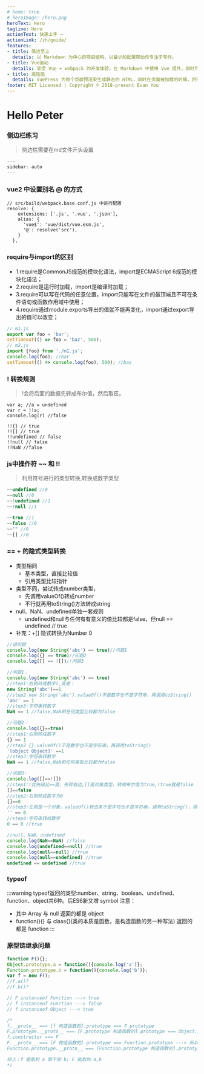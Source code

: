 ```yaml
---
# home: true
# heroImage: /hero.png
heroText: Hero
tagline: Hero 
actionText: 快速上手 →
actionLink: /zh/guide/
features:
- title: 简洁至上
  details: 以 Markdown 为中心的项目结构，以最少的配置帮助你专注于写作。
- title: Vue驱动
  details: 享受 Vue + webpack 的开发体验，在 Markdown 中使用 Vue 组件，同时可以使用 Vue 来开发自定义主题。
- title: 高性能
  details: VuePress 为每个页面预渲染生成静态的 HTML，同时在页面被加载的时候，将作为 SPA 运行。
footer: MIT Licensed | Copyright © 2018-present Evan You
---
```


# Hello Peter

### 侧边栏练习
> 侧边栏需要在md文件开头设置 
```js
---
sidebar: auto
---
```

### vue2 中设置别名 @ 的方式
```js{6}
// src/build/webpack.base.conf.js 中进行配置
resolve: {
    extensions: ['.js', '.vue', '.json'],
    alias: {
      'vue$': 'vue/dist/vue.esm.js',
      '@': resolve('src'),
    }
  },
```

### require与import的区别
- 1.require是CommonJS规范的模块化语法，import是ECMAScript 6规范的模块化语法；
- 2.require是运行时加载，import是编译时加载；
- 3.require可以写在代码的任意位置，import只能写在文件的最顶端且不可在条件语句或函数作用域中使用；
- 4.require通过module.exports导出的值就不能再变化，import通过export导出的值可以改变；

```js
// m1.js
export var foo = 'bar';
setTimeout(() => foo = 'baz', 500);
// m2.js
import {foo} from './m1.js';
console.log(foo); //bar
setTimeout(() => console.log(foo), 500); //baz
```

### ! 转换规则
> !会将后面的数据先转成布尔值，然后取反。
```js{6}
var a; //a = undefined
var r = !!a; 
console.log(r) //false

!!{} // true
!![] // true
!!undefined // false
!!null // false
!!NaN //false
```

### js中操作符 ~~ 和 !!
> 利用符号进行的类型转换,转换成数字类型
```js
~~undefined //0
~~null //0
~~!undefined //1
~~!null //1

~~true //1
~~false //0
~~"" //0
~~[] //0
```

### == + 的隐式类型转换
- 类型相同
  - 基本类型，直接比较值
  - 引用类型比较指针
- 类型不同，尝试转成number类型，
  - 先调用valueOf()转成number
  - 不行就再用toString()方法转成string
- null、NaN、undefined单独一套规则
  - undefined和null与任何有有意义的值比较都是false，但null == undefined // true 
- 补充：+[] 隐式转换为Number 0

```js
//请听题
console.log(new String('abc') == true)//问题1
console.log({} == true)//问题2
console.log([] == ![])//问题3

//问题1：
console.log(new String('abc') == true)
//step1:右侧转成数字1,变成：
new String('abc')==1
//step2 new String('abc').valueOf()不是数字也不是字符串，再调用toString()
'abc' == 1
//step3:字符串转数字
NaN == 1 //false,NaN和任何类型比较都为false

//问题2：
console.log({}==true)
//step1:右侧转成数字
{} == 1
//step2 {}.valueOf()不是数字也不是字符串，再调用toString()
'[object Object]' ==1 
//step3:字符串转数字
NaN == 1 //false,NaN和任何类型比较都为false

//问题3:
console.log([]==![])
//step1:!优先级比==高，先转右边,[]是对象类型，转成布尔值为true,!true就是false
[]==false
//step2:右侧转成数字为0
[]==0
//step3:左侧是一个对象，valueOf()转出来不是字符也不是字符串，调用toString()，得到空字符串
'' == 0
//step4:字符串转成数字
0 == 0 //true

//null、NaN、undefined
console.log(NaN==NaN) //false
console.log(undefined==null) //true
console.log(null==null) //true
console.log(null==undefined) //true
undefined == undefined //true
```


### typeof
:::warning
typeof返回的类型:number、string、boolean、undefined、function、object共6种。后ES6新又增 symbol
注意：
- 其中 Array 与 null 返回的都是 object
- function(){} 与 class{}(类的本质是函数，是构造函数的另一种写法) 返回的都是 function
:::


### 原型链继承问题
```js
function F(){};
Object.prototype.a = function(){console.log('a')};
Function.prototype.b = function(){console.log('b')};
var f = new F();
//f.a()?
//f.b()?

// F instanceof Function ---> true
// f instanceof Function ---> false
// f instanceof Object ---> true

/*
f.__proto__ === [f 构造函数的].prototype === F.prototype
F.prototype.__proto__ === [F.prototype 构造函数的].prototype === Object.prototype ---> 所以 a 可以通过 f.a()访问
f.constructor === F
F.__proto__ === [F 构造函数的].prototype === Function.prototype ---> 所以 b 能通过f.constructor.b()访问
Function.prototype.__proto__ === [Function.prototype 构造函数的].prototype === Object.prototype ---> 所以 a 可以通过 f.constructor.a()访问

综上：f 能取到 a 取不到 b; F 能取到 a,b
*/
```
